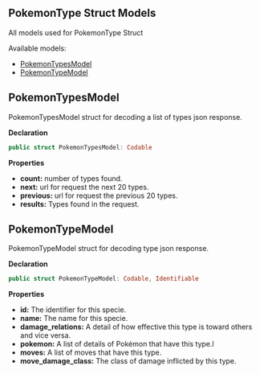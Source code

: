 ## PokemonType Struct Models

All models used for PokemonType Struct

Available models: 

- [PokemonTypesModel](#pokemonTypesModel)
- [PokemonTypeModel](#pokemonTypeModel)

## PokemonTypesModel

PokemonTypesModel struct for decoding a list of  types json response.

**Declaration**
```swift
public struct PokemonTypesModel: Codable 
```
**Properties**

- **count:** number of types found.
- **next:** url for request the next 20 types.
- **previous:** url for request the previous 20 types.
- **results:** Types found in the request.


## PokemonTypeModel

PokemonTypeModel struct for decoding type json response.

**Declaration**
```swift
public struct PokemonTypeModel: Codable, Identifiable
```
**Properties**

- **id:** The identifier for this specie.
- **name:** The name for this specie.
- **damage_relations:** A detail of how effective this type is toward others and vice versa.
- **pokemon:** A list of details of Pokémon that have this type.l
- **moves:** A list of moves that have this type.
- **move_damage_class:** The class of damage inflicted by this type.

